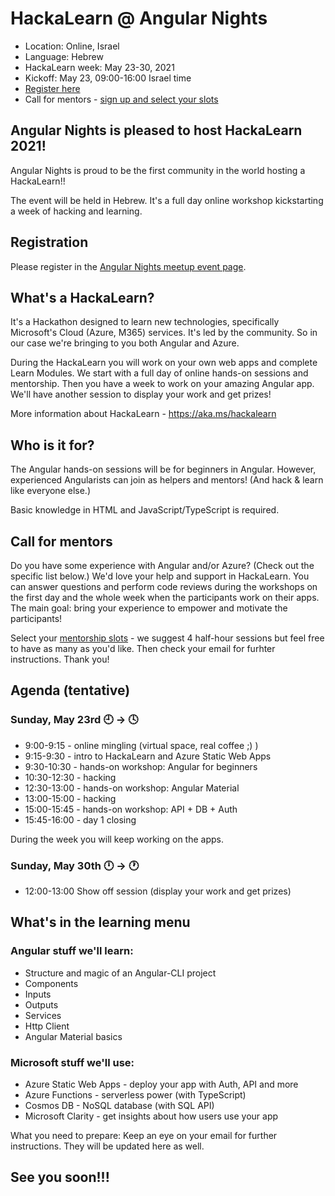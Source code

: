 # HackaLearn @ Angular Nights
- Location: Online, Israel
- Language: Hebrew
- HackaLearn week: May 23-30, 2021
- Kickoff: May 23, 09:00-16:00 Israel time
- [Register here](https://www.meetup.com/Angular-Nights/events/277128256/)
- Call for mentors - [sign up and select your slots](https://calendly.com/hackalearn/hackalearn-angular-nights)


## Angular Nights is pleased to host HackaLearn 2021!
Angular Nights is proud to be the first community in the world hosting a HackaLearn!!

The event will be held in Hebrew. It's a full day online workshop kickstarting a week of hacking and learning.

## Registration
Please register in the [Angular Nights meetup event page](https://www.meetup.com/Angular-Nights/events/277128256/).

## What's a HackaLearn?
It's a Hackathon designed to learn new technologies, specifically Microsoft's Cloud (Azure, M365) services. It's led by the community. So in our case we're bringing to you both Angular and Azure.

During the HackaLearn you will work on your own web apps and complete Learn Modules. We start with a full day of online hands-on sessions and mentorship. Then you have a week to work on your amazing Angular app. We'll have another session to display your work and get prizes!

More information about HackaLearn - https://aka.ms/hackalearn

## Who is it for?
The Angular hands-on sessions will be for beginners in Angular. However, experienced Angularists can join as helpers and mentors! (And hack & learn like everyone else.)

Basic knowledge in HTML and JavaScript/TypeScript is required.

## Call for mentors
Do you have some experience with Angular and/or Azure? (Check out the specific list below.) We'd love your help and support in HackaLearn. You can answer questions and perform code reviews during the workshops on the first day and the whole week when the participants work on their apps. The main goal: bring your experience to empower and motivate the participants!

Select your [mentorship slots](https://calendly.com/hackalearn/hackalearn-angular-nights)  - we suggest 4 half-hour sessions but feel free to have as many as you'd like. Then check your email for furhter instructions. Thank you!

## Agenda (tentative) 
### Sunday, May 23rd 🕘 -> 🕓
- 9:00-9:15 - online mingling (virtual space, real coffee ;) )
- 9:15-9:30 - intro to HackaLearn and Azure Static Web Apps
- 9:30-10:30 - hands-on workshop: Angular for beginners
- 10:30-12:30 - hacking
- 12:30-13:00 - hands-on workshop: Angular Material
- 13:00-15:00 - hacking
- 15:00-15:45 - hands-on workshop: API + DB + Auth
- 15:45-16:00 - day 1 closing

During the week you will keep working on the apps.

### Sunday, May 30th 🕛 -> 🕐
- 12:00-13:00 Show off session (display your work and get prizes)

## What's in the learning menu

### Angular stuff we'll learn:
- Structure and magic of an Angular-CLI project
- Components
- Inputs
- Outputs
- Services
- Http Client
- Angular Material basics

### Microsoft stuff we'll use:
- Azure Static Web Apps - deploy your app with Auth, API and more
- Azure Functions - serverless power (with TypeScript)
- Cosmos DB - NoSQL database (with SQL API)
- Microsoft Clarity - get insights about how users use your app

What you need to prepare: Keep an eye on your email for further instructions. They will be updated here as well.

## See you soon!!!
